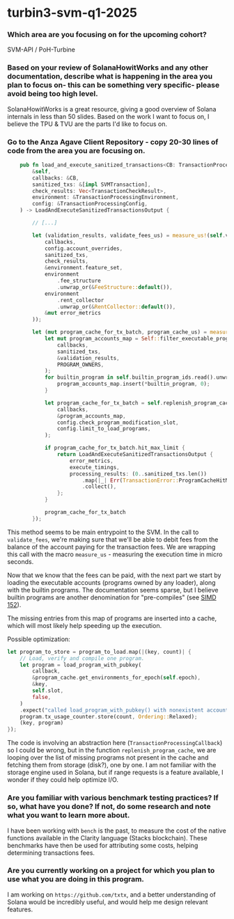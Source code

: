 # turbin3-svm-q1-2025

### Which area are you focusing on for the upcoming cohort? 
SVM-API / PoH-Turbine

### Based on your review of SolanaHowitWorks and any other documentation, describe what is happening in the area you plan to focus on- this can be something very specific- please avoid being too high level.
SolanaHowitWorks is a great resource, giving a good overview of Solana internals in less than 50 slides.
Based on the work I want to focus on, I believe the TPU & TVU are the parts I'd like to focus on.

### Go to the Anza Agave Client Repository - copy 20-30 lines of code from the area you are focusing on.
```rust
    pub fn load_and_execute_sanitized_transactions<CB: TransactionProcessingCallback>(
        &self,
        callbacks: &CB,
        sanitized_txs: &[impl SVMTransaction],
        check_results: Vec<TransactionCheckResult>,
        environment: &TransactionProcessingEnvironment,
        config: &TransactionProcessingConfig,
    ) -> LoadAndExecuteSanitizedTransactionsOutput {

        // [...]

        let (validation_results, validate_fees_us) = measure_us!(self.validate_fees(
            callbacks,
            config.account_overrides,
            sanitized_txs,
            check_results,
            &environment.feature_set,
            environment
                .fee_structure
                .unwrap_or(&FeeStructure::default()),
            environment
                .rent_collector
                .unwrap_or(&RentCollector::default()),
            &mut error_metrics
        ));

        let (mut program_cache_for_tx_batch, program_cache_us) = measure_us!({
            let mut program_accounts_map = Self::filter_executable_program_accounts(
                callbacks,
                sanitized_txs,
                &validation_results,
                PROGRAM_OWNERS,
            );
            for builtin_program in self.builtin_program_ids.read().unwrap().iter() {
                program_accounts_map.insert(*builtin_program, 0);
            }

            let program_cache_for_tx_batch = self.replenish_program_cache(
                callbacks,
                &program_accounts_map,
                config.check_program_modification_slot,
                config.limit_to_load_programs,
            );

            if program_cache_for_tx_batch.hit_max_limit {
                return LoadAndExecuteSanitizedTransactionsOutput {
                    error_metrics,
                    execute_timings,
                    processing_results: (0..sanitized_txs.len())
                        .map(|_| Err(TransactionError::ProgramCacheHitMaxLimit))
                        .collect(),
                };
            }

            program_cache_for_tx_batch
        });

```
This method seems to be main entrypoint to the SVM.
In the call to `validate_fees`, we're making sure that we'll be able to debit fees from the balance of the account paying for the transaction fees.
We are wrapping this call with the macro `measure_us` - measuring the execution time in micro seconds.

Now that we know that the fees can be paid, with the next part we start by loading the executable accounts (programs owned by any loader), along with the builtin programs. The documentation seems sparse, but I believe builtin programs are another denomination for "pre-compiles" (see [SIMD 152](https://github.com/solana-foundation/solana-improvement-documents/blob/main/proposals/0152-precompiles.md)).

The missing entries from this map of programs are inserted into a cache, which will most likely help speeding up the execution.

Possible optimization:

```rust
let program_to_store = program_to_load.map(|(key, count)| {
    // Load, verify and compile one program.
    let program = load_program_with_pubkey(
        callback,
        &program_cache.get_environments_for_epoch(self.epoch),
        &key,
        self.slot,
        false,
    )
    .expect("called load_program_with_pubkey() with nonexistent account");
    program.tx_usage_counter.store(count, Ordering::Relaxed);
    (key, program)
});
```
The code is involving an abstraction here (`TransactionProcessingCallback`) so I could be wrong, but in the function `replenish_program_cache`, we are looping over the list of missing programs not present in the cache and fetching them from storage (disk?), one by one. I am not familiar with the storage engine used in Solana, but if range requests is a feature available, I wonder if they could help optimize I/O.


### Are you familiar with various benchmark testing practices? If so, what have you done? If not, do some research and note what you want to learn more about. 
I have been working with `bench` is the past, to measure the cost of the native functions available in the Clarity language (Stacks blockchain). 
These benchmarks have then be used for attributing some costs, helping determining transactions fees. 


### Are you currently working on a project for which you plan to use what you are doing in this program.
I am working on `https://github.com/txtx`, and a better understanding of Solana would be incredibly useful, and would help me design relevant features.
